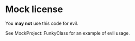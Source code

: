 Mock license
============

You **may not** use this code for evil.

See MockProject::FunkyClass for an example of evil usage.
